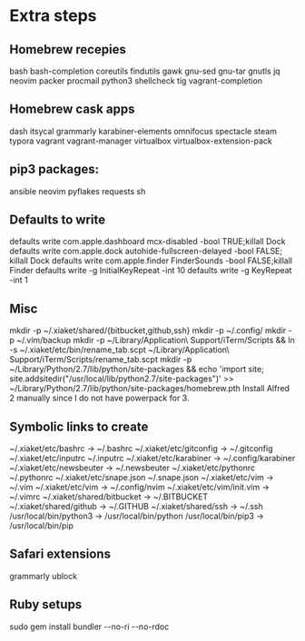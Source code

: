 # Extra steps

## Homebrew recepies

bash
bash-completion
coreutils
findutils
gawk
gnu-sed
gnu-tar
gnutls
jq
neovim
packer
procmail
python3
shellcheck
tig
vagrant-completion

## Homebrew cask apps

dash
itsycal
grammarly
karabiner-elements
omnifocus
spectacle
steam
typora
vagrant
vagrant-manager
virtualbox
virtualbox-extension-pack

## pip3 packages:

ansible
neovim
pyflakes
requests
sh

## Defaults to write

defaults write com.apple.dashboard mcx-disabled -bool TRUE;killall Dock
defaults write com.apple.dock autohide-fullscreen-delayed -bool FALSE; killall Dock
defaults write com.apple.finder FinderSounds -bool FALSE;killall Finder
defaults write -g InitialKeyRepeat -int 10
defaults write -g KeyRepeat -int 1

## Misc

mkdir -p ~/.xiaket/shared/{bitbucket,github,ssh}
mkdir -p ~/.config/
mkdir -p ~/.vim/backup
mkdir -p ~/Library/Application\ Support/iTerm/Scripts && ln -s ~/.xiaket/etc/bin/rename_tab.scpt ~/Library/Application\ Support/iTerm/Scripts/rename_tab.scpt
mkdir -p ~/Library/Python/2.7/lib/python/site-packages && echo 'import site; site.addsitedir("/usr/local/lib/python2.7/site-packages")' >> ~/Library/Python/2.7/lib/python/site-packages/homebrew.pth
Install Alfred 2 manually since I do not have powerpack for 3.

## Symbolic links to create

~/.xiaket/etc/bashrc -> ~/.bashrc
~/.xiaket/etc/gitconfig -> ~/.gitconfig
~/.xiaket/etc/inputrc ~/.inputrc
~/.xiaket/etc/karabiner -> ~/.config/karabiner
~/.xiaket/etc/newsbeuter -> ~/.newsbeuter
~/.xiaket/etc/pythonrc ~/.pythonrc
~/.xiaket/etc/snape.json ~/.snape.json
~/.xiaket/etc/vim -> ~/.vim
~/.xiaket/etc/vim -> ~/.config/nvim 
~/.xiaket/etc/vim/init.vim -> ~/.vimrc
~/.xiaket/shared/bitbucket -> ~/.BITBUCKET
~/.xiaket/shared/github -> ~/.GITHUB
~/.xiaket/shared/ssh -> ~/.ssh
/usr/local/bin/python3 -> /usr/local/bin/python
/usr/local/bin/pip3 -> /usr/local/bin/pip

## Safari extensions

grammarly
ublock

## Ruby setups
sudo gem install bundler --no-ri --no-rdoc
